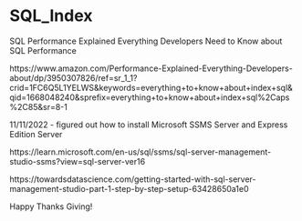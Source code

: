 # SQL_Index

SQL Performance Explained Everything Developers Need to Know about SQL Performance
<p>
https://www.amazon.com/Performance-Explained-Everything-Developers-about/dp/3950307826/ref=sr_1_1?crid=1FC6Q5L1YELWS&keywords=everything+to+know+about+index+sql&qid=1668048240&sprefix=everything+to+know+about+index+sql%2Caps%2C85&sr=8-1
<p>
11/11/2022 - figured out how to install Microsoft SSMS Server and Express Edition Server
<p>
https://learn.microsoft.com/en-us/sql/ssms/sql-server-management-studio-ssms?view=sql-server-ver16
<p>
https://towardsdatascience.com/getting-started-with-sql-server-management-studio-part-1-step-by-step-setup-63428650a1e0
<p>
Happy Thanks Giving!
